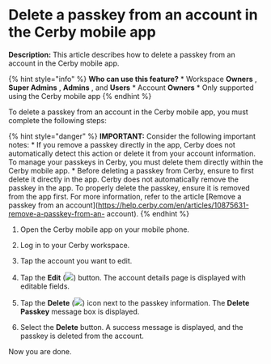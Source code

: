 # Delete a passkey from an account in the Cerby mobile app

**Description:** This article describes how to delete a passkey from an account in the Cerby mobile app.

{% hint style="info" %} **Who can use this feature?** * Workspace **Owners** ,
**Super Admins** , **Admins** , and **Users** * Account **Owners** * Only
supported using the Cerby mobile app {% endhint %}

To delete a passkey from an account in the Cerby mobile app, you must complete
the following steps:

{% hint style="danger" %} **IMPORTANT:** Consider the following important
notes: * If you remove a passkey directly in the app, Cerby does not
automatically detect this action or delete it from your account information.
To manage your passkeys in Cerby, you must delete them directly within the
Cerby mobile app. * Before deleting a passkey from Cerby, ensure to first
delete it directly in the app. Cerby does not automatically remove the passkey
in the app. To properly delete the passkey, ensure it is removed from the app
first. For more information, refer to the article [Remove a passkey from an
account](https://help.cerby.com/en/articles/10875631-remove-a-passkey-from-an-
account). {% endhint %}

  1. Open the Cerby mobile app on your mobile phone.

  2. Log in to your Cerby workspace.

  3. Tap the account you want to edit.

  4. Tap the **Edit** (![](https://downloads.intercomcdn.com/i/o/pc0ldyqu/1491116030/db92ae819cf611447dea7d3792e6/Screenshot+2025-04-23+at+6_12_42%E2%80%AFp_m_.png?expires=1753002000&signature=ef2ba4ff5b1b86000d71f83fe9b66804abb8b5e8732d50a33f3ebfa76ec7081d&req=dSQuF8h%2Fm4FcWfMW3Hu4gf4t3F77t6b7w%2BoUhQZGxywcjyEuldIBk55CMVwe%0AUQ%3D%3D%0A)) button. The account details page is displayed with editable fields.

  5. Tap the **Delete** (![](https://downloads.intercomcdn.com/i/o/pc0ldyqu/1491116240/852d2c0bed3e88433188eb09f71e/Screenshot+2025-04-23+at+6_12_52%E2%80%AFp_m_.png?expires=1753002000&signature=2f7cfb8052bff6eb0e98f30f8ce175a8545ed0a08aeffc602570dc8f6748aa48&req=dSQuF8h%2Fm4NbWfMW3Hu4gScWHRM7DvXIVOHONg1PY2iSF2YfYJ4qsxwo8EZx%0AHg%3D%3D%0A)) icon next to the passkey information. The **Delete Passkey** message box is displayed.

  6. Select the **Delete** button. A success message is displayed, and the passkey is deleted from the account.

Now you are done.

